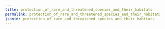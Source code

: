 ```yaml
---
title: protection_of_rare_and_threatened_species_and_their_habitats
permalink: protection_of_rare_and_threatened_species_and_their_habitats.html
jsonid: protection_of_rare_and_threatened_species_and_their_habitats
---
```


